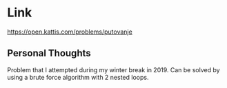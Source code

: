 # Link

https://open.kattis.com/problems/putovanje

## Personal Thoughts

Problem that I attempted during my winter break in 2019. Can be solved by using a brute force algorithm with 2 nested loops.

